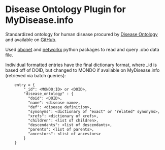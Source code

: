 # Disease Ontology Plugin for MyDisease.info

Standardized ontology for human disease procured by [Disease Ontology](https://disease-ontology.org/) and available on [GitHub](https://github.com/DiseaseOntology/HumanDiseaseOntology/tree/master/src/ontology).

Used [obonet](https://pypi.org/project/obonet/) and [networkx](https://pypi.org/project/networkx/) python packages to read and query .obo data file.  

Individual formatted entries have the final dictionary format, where _id is based off of DOID, but changed to MONDO if available on MyDisease.info (retrieved via batch queries):  

        entry = {
            "_id": <MONDO:ID> or <DOID>,
            "disease_ontology" : {
              "doid": <DOID>,
              "name": <disease name>,
              "def": <disease definition>,
              "synonyms": <dictionary of "exact" or "related" synonyms>,
              "xrefs": <dictionary of xrefs>,
              "children": <list of children>,
              "descendants": <list of descendants>,
              "parents": <list of parents>,   
              "ancestors": <list of ancestors>
            }
        }

